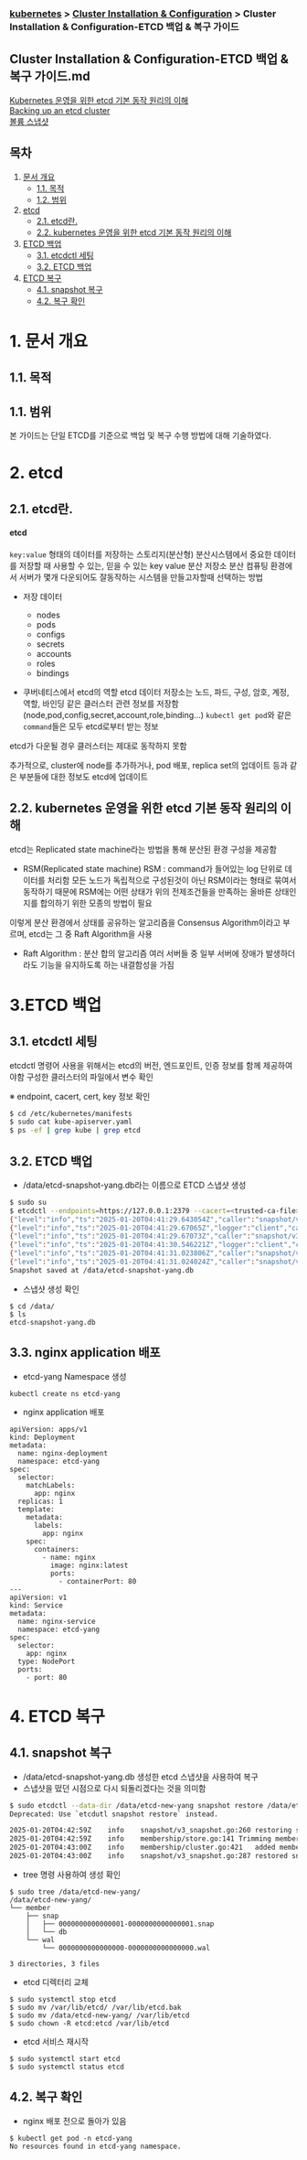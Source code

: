### [kubernetes](https://github.com/ygm0516/kubernetes) > [Cluster Installation & Configuration](https://github.com/ygm0516/kubernetes/tree/main/Cluster%20Installation%20%26%20Configuration) >  Cluster Installation & Configuration-ETCD 백업 & 복구 가이드

## Cluster Installation & Configuration-ETCD 백업 & 복구 가이드.md


[Kubernetes 운영을 위한 etcd 기본 동작 원리의 이해](https://tech.kakao.com/posts/484) <br/>
[Backing up an etcd cluster](https://kubernetes.io/docs/tasks/administer-cluster/configure-upgrade-etcd/#backing-up-an-etcd-cluster)<br/>
[볼륨 스냅샷](https://kubernetes.io/ko/docs/concepts/storage/volume-snapshots/)<br/>

## 목차
1. [문서 개요](#1)
    * [1.1. 목적](#1-1)
    * [1.2. 범위](#1-2)
2. [etcd](#2)
    * [2.1. etcd란.](#2-1)
    * [2.2. kubernetes 운영을 위한 etcd 기본 동작 원리의 이해](#2-1)
3. [ETCD 백업](#3)
    * [3.1. etcdctl 세팅](#3-1)
    * [3.2. ETCD 백업](#3-2)
4. [ETCD 복구](#4)
    * [4.1. snapshot 복구](#4-1)
	* [4.2. 복구 확인](#4-2)

# <div id='1'/> 1. 문서 개요

## <div id='1-1'/> 1.1. 목적

## <div id='1-2'/> 1.1. 범위
본 가이드는 단일 ETCD를 기준으로 백업 및 복구 수행 방법에 대해 기술하였다.



# <div id='2'/> 2. etcd

## <div id='2-1'/>2.1. etcd란.

#### etcd
`key:value` 형태의 데이터를 저장하는 스토리지(분산형)
분산시스템에서 중요한 데이터를 저장할 때 사용할 수 있는, 믿을 수 있는 key value 분산 저장소
분산 컴퓨팅 환경에서 서버가 몇개 다운되어도 잘동작하는 시스템을 만들고자할때 선택하는 방법

- 저장 데이터
	- nodes
	- pods
	- configs
	- secrets
	- accounts
	- roles
	- bindings

- 쿠버네티스에서 etcd의 역할
etcd 데이터 저장소는 노드, 파드, 구성, 암호, 계정, 역할, 바인딩 같은 클러스터 관련 정보를 저장함
(node,pod,config,secret,account,role,binding...)
`kubectl get pod`와 같은 `command`들은 모두 etcd로부터 받는 정보

etcd가 다운될 경우 클러스터는 제대로 동작하지 못함

추가적으로, cluster에 node를 추가하거나, pod 배포, replica set의 업데이트 등과 같은 부분들에 대한 정보도 etcd에 업데이트


## <div id='2-2'/>2.2. kubernetes 운영을 위한 etcd 기본 동작 원리의 이해

etcd는 Replicated state machine라는 방법을 통해 분산된 환경 구성을 제공함

- RSM(Replicated state machine)
RSM : command가 들어있는 log 단위로 데이터를 처리함
모든 노드가 독립적으로 구성된것이 아닌 RSM이라는 형태로 묶여서 동작하기 때문에 RSM에는 어떤 상태가 위의 전제조건들을 만족하는 올바른 상태인지를 합의하기 위한 모종의 방법이 필요

이렇게 분산 환경에서 상태를 공유하는 알고리즘을 Consensus Algorithm이라고 부르며, etcd는 그 중 Raft Algorithm을 사용

- Raft Algorithm : 분산 합의 알고리즘
	여러 서버들 중 일부 서버에 장애가 발생하더라도 기능을 유지하도록 하는 내결함성을 가짐



# <div id='3'/> 3.ETCD 백업
## <div id='3-1'/>3.1. etcdctl 세팅

etcdctl 명령어 사용을 위해서는 etcd의 버전, 엔드포인트, 인증 정보를 함께 제공하여야함
구성한 클러스터의 파일에서 변수 확인

※ endpoint, cacert, cert, key 정보 확인
```bash
$ cd /etc/kubernetes/manifests
$ sudo cat kube-apiserver.yaml
$ ps -ef | grep kube | grep etcd
```

## <div id='3-2'/>3.2. ETCD 백업

- /data/etcd-snapshot-yang.db라는 이름으로 ETCD 스냅샷 생성
```bash
$ sudo su
$ etcdctl --endpoints=https://127.0.0.1:2379 --cacert=<trusted-ca-file> --cert=<cert-file> --key=<key-file> snapshot save /data/etcd-snapshot-yang.db
{"level":"info","ts":"2025-01-20T04:41:29.643054Z","caller":"snapshot/v3_snapshot.go:65","msg":"created temporary db file","path":"/data/etcd-snapshot-yang.db.part"}
{"level":"info","ts":"2025-01-20T04:41:29.67065Z","logger":"client","caller":"v3@v3.5.10/maintenance.go:212","msg":"opened snapshot stream; downloading"}
{"level":"info","ts":"2025-01-20T04:41:29.67073Z","caller":"snapshot/v3_snapshot.go:73","msg":"fetching snapshot","endpoint":"https://127.0.0.1:2379"}
{"level":"info","ts":"2025-01-20T04:41:30.546221Z","logger":"client","caller":"v3@v3.5.10/maintenance.go:220","msg":"completed snapshot read; closing"}
{"level":"info","ts":"2025-01-20T04:41:31.023806Z","caller":"snapshot/v3_snapshot.go:88","msg":"fetched snapshot","endpoint":"https://127.0.0.1:2379","size":"29 MB","took":"1 second ago"}
{"level":"info","ts":"2025-01-20T04:41:31.024024Z","caller":"snapshot/v3_snapshot.go:97","msg":"saved","path":"/data/etcd-snapshot-yang.db"}
Snapshot saved at /data/etcd-snapshot-yang.db

```

- 스냅샷 생성 확인
```
$ cd /data/
$ ls 
etcd-snapshot-yang.db
```

## <div id='3-3'/>3.3. nginx application 배포
- etcd-yang Namespace 생성
```
kubectl create ns etcd-yang
```

- nginx application 배포
```
apiVersion: apps/v1
kind: Deployment
metadata:
  name: nginx-deployment
  namespace: etcd-yang
spec:
  selector:
    matchLabels:
      app: nginx
  replicas: 1
  template:
    metadata:
      labels:
        app: nginx
    spec:
      containers:
        - name: nginx
          image: nginx:latest
          ports:
            - containerPort: 80
---
apiVersion: v1
kind: Service
metadata:
  name: nginx-service
  namespace: etcd-yang
spec:
  selector:
    app: nginx
  type: NodePort
  ports:
    - port: 80
```


# <div id='4'/> 4. ETCD 복구
## <div id='4-1'/>4.1. snapshot 복구
- /data/etcd-snapshot-yang.db 생성한 etcd 스냅샷을 사용하여 복구
- 스냅샷을 떴던 시점으로 다시 되돌리겠다는 것을 의미함
```bash
$ sudo etcdctl --data-dir /data/etcd-new-yang snapshot restore /data/etcd-snapshot-yang.db
Deprecated: Use `etcdutl snapshot restore` instead.

2025-01-20T04:42:59Z	info	snapshot/v3_snapshot.go:260	restoring snapshot	{"path": "/data/etcd-snapshot-yang.db", "wal-dir": "/data/etcd-new-yang/member/wal", "data-dir": "/data/etcd-new-yang", "snap-dir": "/data/etcd-new-yang/member/snap"}
2025-01-20T04:42:59Z	info	membership/store.go:141	Trimming membership information from the backend...
2025-01-20T04:43:00Z	info	membership/cluster.go:421	added member	{"cluster-id": "cdf818194e3a8c32", "local-member-id": "0", "added-peer-id": "8e9e05c52164694d", "added-peer-peer-urls": ["http://localhost:2380"]}
2025-01-20T04:43:00Z	info	snapshot/v3_snapshot.go:287	restored snapshot	{"path": "/data/etcd-snapshot-yang.db", "wal-dir": "/data/etcd-new-yang/member/wal", "data-dir": "/data/etcd-new-yang", "snap-dir": "/data/etcd-new-yang/member/snap"}
```

- tree 명령 사용하여 생성 확인
```
$ sudo tree /data/etcd-new-yang/
/data/etcd-new-yang/
└── member
    ├── snap
    │   ├── 0000000000000001-0000000000000001.snap
    │   └── db
    └── wal
        └── 0000000000000000-0000000000000000.wal

3 directories, 3 files
```

- etcd 디렉터리 교체
```
$ sudo systemctl stop etcd
$ sudo mv /var/lib/etcd/ /var/lib/etcd.bak
$ sudo mv /data/etcd-new-yang/ /var/lib/etcd
$ sudo chown -R etcd:etcd /var/lib/etcd
```

- etcd 서비스 재시작
```
$ sudo systemctl start etcd
$ sudo systemctl status etcd
```


## <div id='4-2'/>4.2. 복구 확인

- nginx 배포 전으로 돌아가 있음
```
$ kubectl get pod -n etcd-yang
No resources found in etcd-yang namespace.
```










